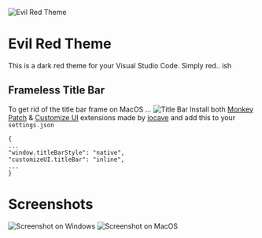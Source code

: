 ![Evil Red Theme](https://github.com/fralyx/vscode-evil-red-theme/raw/master/src/header.jpg 'Evil Red Theme')

# Evil Red Theme

This is a dark red theme for your Visual Studio Code. Simply red.. ish

## Frameless Title Bar

To get rid of the title bar frame on MacOS ...
![Title Bar](https://github.com/fralyx/vscode-evil-red-theme/raw/master/src/title-bar.png)
Install both [Monkey Patch](https://marketplace.visualstudio.com/items?itemName=iocave.monkey-patch) & [Customize UI](https://marketplace.visualstudio.com/items?itemName=iocave.customize-ui) extensions made by [iocave](https://marketplace.visualstudio.com/publishers/iocave) and add this to your `settings.json`

```
{
...
"window.titleBarStyle": "native",
"customizeUI.titleBar": "inline",
...
}
```

# Screenshots

![Screenshot on Windows](https://github.com/fralyx/vscode-evil-red-theme/raw/master/src/s1.png)
![Screenshot on MacOS](https://github.com/fralyx/vscode-evil-red-theme/raw/master/src/s2.png)
